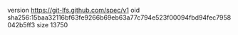 version https://git-lfs.github.com/spec/v1
oid sha256:15baa32116bf63fe9266b69eb63a77c794e523f00094fbd94fec7958042b5ff3
size 13750
